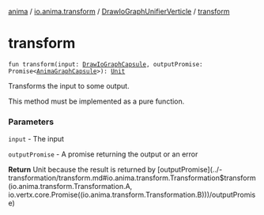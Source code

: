 [anima](../../index.md) / [io.anima.transform](../index.md) / [DrawIoGraphUnifierVerticle](index.md) / [transform](./transform.md)

# transform

`fun transform(input: `[`DrawIoGraphCapsule`](../-draw-io-graph-capsule/index.md)`, outputPromise: Promise<`[`AnimaGraphCapsule`](../-anima-graph-capsule/index.md)`>): `[`Unit`](https://kotlinlang.org/api/latest/jvm/stdlib/kotlin/-unit/index.html)

Transforms the input to some output.

This method must be implemented as a pure function.

### Parameters

`input` - The input

`outputPromise` - A promise returning the output or an error

**Return**
Unit because the result is returned by [outputPromise](../-transformation/transform.md#io.anima.transform.Transformation$transform(io.anima.transform.Transformation.A, io.vertx.core.Promise((io.anima.transform.Transformation.B)))/outputPromise)


